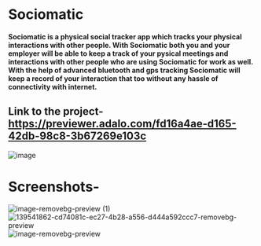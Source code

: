 # Sociomatic
#### Sociomatic is a physical social tracker app which tracks your physical interactions with other people. With Sociomatic both you and your employer will be able to keep a track of your pysical meetings and interactions with other people who are using Sociomatic for work as well. With the help of advanced bluetooth and gps tracking Sociomatic will keep a record of your interaction that too without any hassle of connectivity with internet.

## Link to the project- https://previewer.adalo.com/fd16a4ae-d165-42db-98c8-3b67269e103c
![image](https://user-images.githubusercontent.com/72443636/139541768-95a11966-875d-4234-870b-e3f90a6ec46b.png)


# Screenshots-

![image-removebg-preview (1)](https://user-images.githubusercontent.com/72443636/139541859-e7373500-a8a1-4ca7-b247-2a0ed59b7f66.png)
![139541862-cd74081c-ec27-4b28-a556-d444a592ccc7-removebg-preview](https://user-images.githubusercontent.com/31695520/139542914-6cb203a0-f34b-477c-b965-db1f48245796.png)
![image-removebg-preview](https://user-images.githubusercontent.com/72443636/139541848-248a5045-1d40-40f8-ae5e-bd5e1e1760c2.png)
